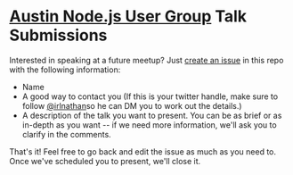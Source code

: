 # [Austin Node.js User Group](http://www.meetup.com/noders/) Talk Submissions

Interested in speaking at a future meetup? Just [create an issue](https://github.com/nodejsaustin/speaker-submissions/issues/new) in this repo with the following information:

+ Name
+ A good way to contact you (If this is your twitter handle, make sure to follow [@irlnathan](https://twitter.com/irlnathan)so he can DM you to work out the details.)
+ A description of the talk you want to present. You can be as brief or as in-depth as you want -- if we need more information, we'll ask you to clarify in the comments.

That's it! Feel free to go back and edit the issue as much as you need to. Once we've scheduled you to present, we'll close it.





